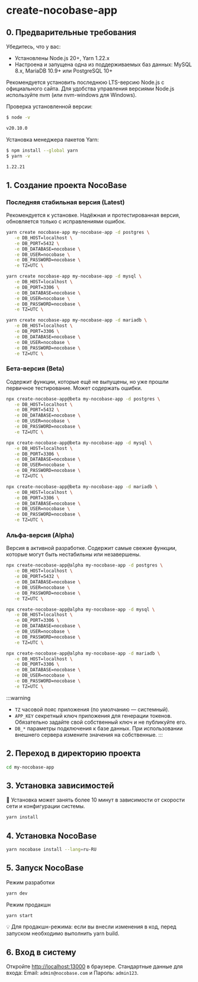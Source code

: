 # create-nocobase-app

## 0. Предварительные требования

Убедитесь, что у вас:

- Установлены Node.js 20+, Yarn 1.22.x
- Настроена и запущена одна из поддерживаемых баз данных: MySQL 8.x, MariaDB 10.9+ или PostgreSQL 10+

Рекомендуется установить последнюю LTS-версию Node.js с официального сайта. Для удобства управления версиями Node.js используйте nvm (или nvm-windows для Windows).

Проверка установленной версии:
```bash
$ node -v

v20.10.0
```

Установка менеджера пакетов Yarn:

```bash
$ npm install --global yarn
$ yarn -v

1.22.21
```

## 1. Создание проекта NocoBase

### Последняя стабильная версия (Latest)

Рекомендуется к установке. Надёжная и протестированная версия, обновляется только с исправлениями ошибок.

<Tabs>
<div label="PostgreSQL" name="postgres">

```bash
yarn create nocobase-app my-nocobase-app -d postgres \
   -e DB_HOST=localhost \
   -e DB_PORT=5432 \
   -e DB_DATABASE=nocobase \
   -e DB_USER=nocobase \
   -e DB_PASSWORD=nocobase \
   -e TZ=UTC \
```

</div>

<div label="MySQL" name="mysql">

```bash
yarn create nocobase-app my-nocobase-app -d mysql \
   -e DB_HOST=localhost \
   -e DB_PORT=3306 \
   -e DB_DATABASE=nocobase \
   -e DB_USER=nocobase \
   -e DB_PASSWORD=nocobase \
   -e TZ=UTC \
```

</div>

<div label="MariaDB" name="mariadb">

```bash
yarn create nocobase-app my-nocobase-app -d mariadb \
   -e DB_HOST=localhost \
   -e DB_PORT=3306 \
   -e DB_DATABASE=nocobase \
   -e DB_USER=nocobase \
   -e DB_PASSWORD=nocobase \
   -e TZ=UTC \
```

</div>
</Tabs>

### Бета-версия (Beta)

Содержит функции, которые ещё не выпущены, но уже прошли первичное тестирование. Может содержать ошибки.

<Tabs>
<div label="PostgreSQL" name="postgres">

```bash
npx create-nocobase-app@beta my-nocobase-app -d postgres \
   -e DB_HOST=localhost \
   -e DB_PORT=5432 \
   -e DB_DATABASE=nocobase \
   -e DB_USER=nocobase \
   -e DB_PASSWORD=nocobase \
   -e TZ=UTC \
```

</div>

<div label="MySQL" name="mysql">

```bash
npx create-nocobase-app@beta my-nocobase-app -d mysql \
   -e DB_HOST=localhost \
   -e DB_PORT=3306 \
   -e DB_DATABASE=nocobase \
   -e DB_USER=nocobase \
   -e DB_PASSWORD=nocobase \
   -e TZ=UTC \
```

</div>

<div label="MariaDB" name="mariadb">

```bash
npx create-nocobase-app@beta my-nocobase-app -d mariadb \
   -e DB_HOST=localhost \
   -e DB_PORT=3306 \
   -e DB_DATABASE=nocobase \
   -e DB_USER=nocobase \
   -e DB_PASSWORD=nocobase \
   -e TZ=UTC \
```

</div>
</Tabs>

### Альфа-версия (Alpha)

Версия в активной разработке. Содержит самые свежие функции, которые могут быть нестабильны или незавершены.

<Tabs>
<div label="PostgreSQL" name="postgres">

```bash
npx create-nocobase-app@alpha my-nocobase-app -d postgres \
   -e DB_HOST=localhost \
   -e DB_PORT=5432 \
   -e DB_DATABASE=nocobase \
   -e DB_USER=nocobase \
   -e DB_PASSWORD=nocobase \
   -e TZ=UTC \
```

</div>

<div label="MySQL" name="mysql">

```bash
npx create-nocobase-app@alpha my-nocobase-app -d mysql \
   -e DB_HOST=localhost \
   -e DB_PORT=3306 \
   -e DB_DATABASE=nocobase \
   -e DB_USER=nocobase \
   -e DB_PASSWORD=nocobase \
   -e TZ=UTC \
```

</div>

<div label="MariaDB" name="mariadb">

```bash
npx create-nocobase-app@alpha my-nocobase-app -d mariadb \
   -e DB_HOST=localhost \
   -e DB_PORT=3306 \
   -e DB_DATABASE=nocobase \
   -e DB_USER=nocobase \
   -e DB_PASSWORD=nocobase \
   -e TZ=UTC \
```

</div>
</Tabs>

:::warning
- `TZ` часовой пояс приложения (по умолчанию — системный).
- `APP_KEY` секретный ключ приложения для генерации токенов. Обязательно задайте свой собственный ключ и не публикуйте его.
- `DB_*` параметры подключения к базе данных. При использовании внешнего сервера измените значения на собственные.
:::

## 2. Переход в директорию проекта

```bash
cd my-nocobase-app
```

## 3. Установка зависимостей

📢 Установка может занять более 10 минут в зависимости от скорости сети и конфигурации системы.

```bash
yarn install
```

## 4. Установка NocoBase

```bash
yarn nocobase install --lang=ru-RU
```

## 5. Запуск NocoBase

Режим разработки

```bash
yarn dev
```

Режим продакшн

```bash
yarn start
```

💡 Для продакшн-режима: если вы внесли изменения в код, перед запуском необходимо выполнить yarn build.

## 6. Вход в систему

Откройте [http://localhost:13000](http://localhost:13000) в браузере. Стандартные данные для входа: Email: `admin@nocobase.com` и Пароль: `admin123`.
